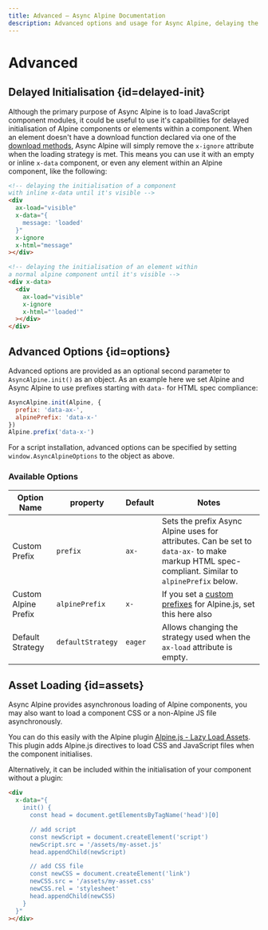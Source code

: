 ```yaml
---
title: Advanced — Async Alpine Documentation
description: Advanced options and usage for Async Alpine, delaying the initialisation of bundled or inline Alpine.js components and prefix customisation
---
```


# Advanced

## Delayed Initialisation {id=delayed-init}

Although the primary purpose of Async Alpine is to load JavaScript component modules, it could be useful to use it's capabilities for delayed initialisation of Alpine components or elements within a component. When an element doesn't have a download function declared via one of the [download methods](/docs/usage/), Async Alpine will simply remove the `x-ignore` attribute when the loading strategy is met. This means you can use it with an empty or inline `x-data` component, or even any element within an Alpine component, like the following:

```html
<!-- delaying the initialisation of a component
with inline x-data until it's visible -->
<div
  ax-load="visible"
  x-data="{
    message: 'loaded'
  }"
  x-ignore
  x-html="message"
></div>

<!-- delaying the initialisation of an element within
a normal alpine component until it's visible -->
<div x-data>
  <div
    ax-load="visible"
    x-ignore
    x-html="'loaded'"
  ></div>
</div>
```

## Advanced Options {id=options}

Advanced options are provided as an optional second parameter to `AsyncAlpine.init()` as an object. As an example here we set Alpine and Async Alpine to use prefixes starting with `data-` for HTML spec compliance:

```js
AsyncAlpine.init(Alpine, {
  prefix: 'data-ax-',
  alpinePrefix: 'data-x-'
})
Alpine.prefix('data-x-')
```

For a script installation, advanced options can be specified by setting `window.AsyncAlpineOptions` to the object as above.

### Available Options

| Option Name          | property          | Default | Notes |
| -------------------- | ----------------- | ------- | ----- |
| Custom Prefix        | `prefix`          | `ax-`   | Sets the prefix Async Alpine uses for attributes. Can be set to `data-ax-` to make markup HTML spec-compliant. Similar to `alpinePrefix` below. |
| Custom Alpine Prefix | `alpinePrefix`    | `x-`    | If you set a [custom prefixes](https://github.com/alpinejs/alpine/discussions/2042#discussioncomment-1304957) for Alpine.js, set this here also |
| Default Strategy     | `defaultStrategy` | `eager` | Allows changing the strategy used when the `ax-load` attribute is empty. |

## Asset Loading {id=assets}

Async Alpine provides asynchronous loading of Alpine components, you may also want to load a component CSS or a non-Alpine JS file asynchronously.

You can do this easily with the Alpine plugin [Alpine.js - Lazy Load Assets](https://github.com/tanthammar/alpine-lazy-load-assets). This plugin adds Alpine.js directives to load CSS and JavaScript files when the component initialises.

Alternatively, it can be included within the initialisation of your component without a plugin:

```html
<div
  x-data="{
    init() {
      const head = document.getElementsByTagName('head')[0]

      // add script
      const newScript = document.createElement('script')
      newScript.src = '/assets/my-asset.js'
      head.appendChild(newScript)

      // add CSS file
      const newCSS = document.createElement('link')
      newCSS.src = '/assets/my-asset.css'
      newCSS.rel = 'stylesheet'
      head.appendChild(newCSS)
    }
  }"
></div>
```